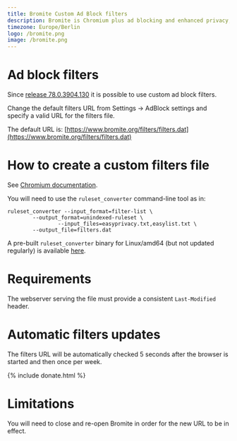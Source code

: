 ```yaml
---
title: Bromite Custom Ad Block filters
description: Bromite is Chromium plus ad blocking and enhanced privacy; take back your browser
timezone: Europe/Berlin
logo: /bromite.png
image: /bromite.png
---
```

# Ad block filters

Since [release 78.0.3904.130](https://github.com/bromite/bromite/releases/tag/78.0.3904.130) it is possible to use custom ad block filters.

Change the default filters URL from Settings -> AdBlock settings and specify a valid URL for the filters file.

The default URL is: [https://www.bromite.org/filters/filters.dat](https://www.bromite.org/filters/filters.dat)

# How to create a custom filters file

See [Chromium documentation](https://github.com/chromium/chromium/blob/master/components/subresource_filter/FILTER_LIST_GENERATION.md).

You will need to use the `ruleset_converter` command-line tool as in:
```
ruleset_converter --input_format=filter-list \
		--output_format=unindexed-ruleset \
                --input_files=easyprivacy.txt,easylist.txt \
		--output_file=filters.dat
```

A pre-built `ruleset_converter` binary for Linux/amd64 (but not updated regularly) is available [here](https://github.com/bromite/filters/releases/).

# Requirements

The webserver serving the file must provide a consistent `Last-Modified` header.

# Automatic filters updates

The filters URL will be automatically checked 5 seconds after the browser is started and then once per week.

{% include donate.html %}

# Limitations

You will need to close and re-open Bromite in order for the new URL to be in effect.

